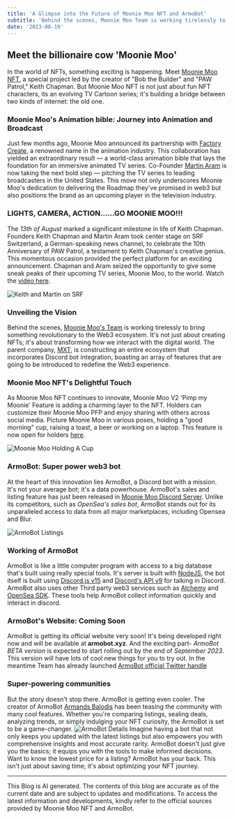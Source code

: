 ```yaml
---
title: 'A Glimpse into the Future of Moonie Moo NFT and ArmoBot'
subtitle: 'Behind the scenes, Moonie Moo Team is working tirelessly to bring something revolutionary...'
date: '2023-08-19'
---
```


## Meet the billionaire cow 'Moonie Moo'

In the world of NFTs, something exciting is happening. Meet [Moonie Moo NFT](https://mooniemoo.io?utm_source=wolmer.me), a special project led by the creator of "Bob the Builder" and "PAW Patrol," Keith Chapman. But Moonie Moo NFT is not just about fun NFT characters, its an evolving TV Cartoon series; it's building a bridge between two kinds of internet: the old one.

### Moonie Moo's Animation bible: Journey into Animation and Broadcast

Just few months ago, Moonie Moo announced its partnership with [Factory Create](https://www.factorycreate.com/?utm_source=wolmer.me), a renowned name in the animation industry. This collaboration has yielded an extraordinary result — a world-class animation bible that lays the foundation for an immersive animated TV series. Co-Founder [Martin Aram](https://x.com/MrMartin_eth?utm_source=wolmer.me) is now taking the next bold step — pitching the TV series to leading broadcasters in the United States. This move not only underscores Moonie Moo's dedication to delivering the Roadmap they've promised in web3 but also positions the brand as an upcoming player in the television industry.

### LIGHTS, CAMERA, ACTION......GO MOONIE MOO!!!

The _13th of August_ marked a significant milestone in life of Keith Chapman. Founders Keith Chapman and Martin Aram took center stage on SRF Switzerland, a German-speaking news channel, to celebrate the 10th Anniversary of PAW Patrol, a testament to Keith Chapman's creative genius. This momentous occasion provided the perfect platform for an exciting announcement. Chapman and Aram seized the opportunity to give some sneak peaks of their upcoming TV series, Moonie Moo, to the world. Watch the [video here](https://www.srf.ch/play/tv/10-vor-10/video/fokus-der-kreative-kopf-hinter-paw-patrol?urn=urn:srf:video:2f6f8c55-aef5-463f-a25a-00477d37f0c2?utm_source=wolmer.me).

![Keith and Martin on SRF](https://imgur.com/BZ77fOi.png 'SRF')

### Unveiling the Vision

Behind the scenes, [Moonie Moo's Team](https://mooniemoo.io/#team?utm_source=wolmer.me) is working tirelessly to bring something revolutionary to the Web3 ecosystem. It's not just about creating NFTs; it's about transforming how we interact with the digital world. The parent company, [MXT](https://mxt.im?utm_source=wolmer.me), is constructing an entire ecosystem that incorporates Discord bot integration, boasting an array of features that are going to be introduced to redefine the Web3 experience.

### Moonie Moo NFT's Delightful Touch

As Moonie Moo NFT continues to innovate, Moonie Moo V2 'Pimp my Moonie' Feature is adding a charming layer to the NFT. Holders can customize their Moonie Moo PFP and enjoy sharing with others across social media. Picture Moonie Moo in various poses, holding a "good morning" cup, raising a toast, a beer or working on a laptop. This feature is now open for holders [here](https://mooniemoo.io/nft/pimp/?utm_source=wolmer.me).

![Moonie Moo Holding A Cup](https://imgur.com/ZeNLYGY.png '104')

### ArmoBot: Super power web3 bot

At the heart of this innovation lies ArmoBot, a Discord bot with a mission. It's not your average bot; it's a data powerhouse. ArmoBot's sales and listing feature has just been released in [Moonie Moo Discord Server](https://discord.gg/mooniemoo.io?utm_source=wolmer.me). Unlike its competitors, such as _OpenSea's sales bot_, ArmoBot stands out for its unparalleled access to data from all major marketplaces, including Opensea and Blur.

![ArmoBot Listings](https://imgur.com/bE8CE7q.png 'ArmoBot')

### Working of ArmoBot

ArmoBot is like a little computer program with access to a big database that's built using really special tools. It's server is built with [NodeJS](https://nodejs.org/en?utm_source=wolmer.me), the bot itself is built using [Discord.js v15](https://discordjs.dev/#/?utm_source=wolmer.me) and [Discord's API v9](https://discord.com/developers/docs/reference) for talking in Discord. ArmoBot also uses other Third party web3 services such as [Alchemy](https://www.alchemy.com/) and [OpenSea SDK](https://docs.opensea.io/). These tools help ArmoBot collect information quickly and interact in discord.

### ArmoBot's Website: Coming Soon

ArmoBot is getting its official website very soon! It's being developed right now and will be available at **armobot.xyz**. And the exciting part- _ArmoBot BETA version_ is expected to start rolling out by the end of _September 2023_. This version will have lots of cool new things for you to try out. In the meantime Team has already launched [ArmoBot official Twitter handle](https://x.com/Armobot_xyz?utm_source=wolmer.me)

### Super-powering communities

But the story doesn't stop there. ArmoBot is getting even cooler. The creator of ArmoBot [Armands Balodis](https://twitter.com/Armo_MXT?utm_source=wolmer.me) has been teasing the community with many cool features. Whether you're comparing listings, sealing deals, analyzing trends, or simply indulging your NFT curiosity, the ArmoBot is set to be a game-changer.
![ArmoBot Details](https://imgur.com/0pOtXnI.png 'ArmoBot')
Imagine having a bot that not only keeps you updated with the latest listings but also empowers you with comprehensive insights and most accurate rarity. ArmoBot doesn't just give you the basics; it equips you with the tools to make informed decisions. Want to know the lowest price for a listing? ArmoBot has your back. This isn't just about saving time; it's about optimizing your NFT journey.

---

This Blog is AI generated.
The contents of this blog are accurate as of the current date and are subject to updates and modifications.
To access the latest information and developments, kindly refer to the official sources provided by Moonie Moo NFT and ArmoBot.
